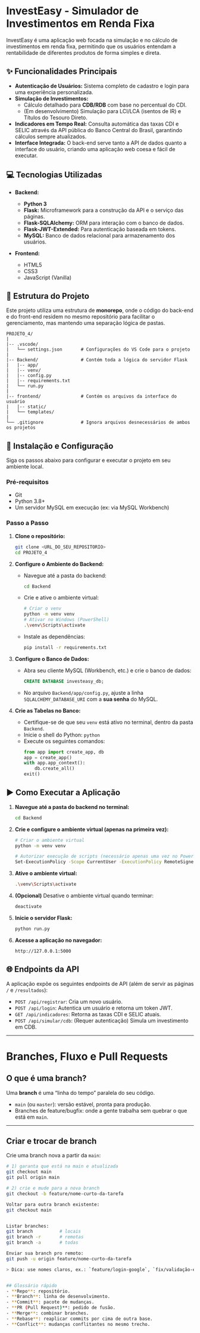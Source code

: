 # InvestEasy - Simulador de Investimentos em Renda Fixa

InvestEasy é uma aplicação web focada na simulação e no cálculo de investimentos em renda fixa, permitindo que os usuários entendam a rentabilidade de diferentes produtos de forma simples e direta.

## ✨ Funcionalidades Principais

* **Autenticação de Usuários:** Sistema completo de cadastro e login para uma experiência personalizada.
* **Simulação de Investimentos:**
    * Cálculo detalhado para **CDB/RDB** com base no percentual do CDI.
    * (Em desenvolvimento) Simulação para LCI/LCA (isentos de IR) e Títulos do Tesouro Direto.
* **Indicadores em Tempo Real:** Consulta automática das taxas CDI e SELIC através da API pública do Banco Central do Brasil, garantindo cálculos sempre atualizados.
* **Interface Integrada:** O back-end serve tanto a API de dados quanto a interface do usuário, criando uma aplicação web coesa e fácil de executar.

## 💻 Tecnologias Utilizadas

* **Backend:**
    * **Python 3**
    * **Flask:** Microframework para a construção da API e o serviço das páginas.
    * **Flask-SQLAlchemy:** ORM para interação com o banco de dados.
    * **Flask-JWT-Extended:** Para autenticação baseada em tokens.
    * **MySQL:** Banco de dados relacional para armazenamento dos usuários.

* **Frontend:**
    * HTML5
    * CSS3
    * JavaScript (Vanilla)

## 📂 Estrutura do Projeto

Este projeto utiliza uma estrutura de **monorepo**, onde o código do back-end e do front-end residem no mesmo repositório para facilitar o gerenciamento, mas mantendo uma separação lógica de pastas.

```
PROJETO_4/
|
|-- .vscode/
|   └── settings.json       # Configurações do VS Code para o projeto
|
|-- Backend/                # Contém toda a lógica do servidor Flask
|   |-- app/
|   |-- venv/
|   |-- config.py
|   |-- requirements.txt
|   └── run.py
|
|-- frontend/               # Contém os arquivos da interface do usuário
|   |-- static/
|   └── templates/
|
└── .gitignore              # Ignora arquivos desnecessários de ambos os projetos
```

## 🚀 Instalação e Configuração

Siga os passos abaixo para configurar e executar o projeto em seu ambiente local.

### Pré-requisitos

* Git
* Python 3.8+
* Um servidor MySQL em execução (ex: via MySQL Workbench)

### Passo a Passo

1.  **Clone o repositório:**
    ```bash
    git clone <URL_DO_SEU_REPOSITORIO>
    cd PROJETO_4
    ```

2.  **Configure o Ambiente do Backend:**
    * Navegue até a pasta do backend:
      ```bash
      cd Backend
      ```
    * Crie e ative o ambiente virtual:
      ```bash
      # Criar o venv
      python -m venv venv
      # Ativar no Windows (PowerShell)
      .\venv\Scripts\activate
      ```
    * Instale as dependências:
      ```bash
      pip install -r requirements.txt
      ```

3.  **Configure o Banco de Dados:**
    * Abra seu cliente MySQL (Workbench, etc.) e crie o banco de dados:
      ```sql
      CREATE DATABASE investeasy_db;
      ```
    * No arquivo `Backend/app/config.py`, ajuste a linha `SQLALCHEMY_DATABASE_URI` com a **sua senha** do MySQL.

4.  **Crie as Tabelas no Banco:**
    * Certifique-se de que seu `venv` está ativo no terminal, dentro da pasta `Backend`.
    * Inicie o shell do Python: `python`
    * Execute os seguintes comandos:
      ```python
      from app import create_app, db
      app = create_app()
      with app.app_context():
          db.create_all()
      exit()
      ```

## ▶️ Como Executar a Aplicação

1. **Navegue até a pasta do backend no terminal:**
    ```bash
    cd Backend
    ```

2. **Crie e configure o ambiente virtual (apenas na primeira vez):**
    ```bash
    # Criar o ambiente virtual
    python -m venv venv

    # Autorizar execução de scripts (necessário apenas uma vez no PowerShell)
    Set-ExecutionPolicy -Scope CurrentUser -ExecutionPolicy RemoteSigned
    ```

3. **Ative o ambiente virtual:**
    ```bash
    .\venv\Scripts\activate
    ```

4. **(Opcional)** Desative o ambiente virtual quando terminar:
    ```bash
    deactivate
    ```

5. **Inicie o servidor Flask:**
    ```bash
    python run.py
    ```

6. **Acesse a aplicação no navegador:**
    ```
    http://127.0.0.1:5000
    ```

## 🌐 Endpoints da API

A aplicação expõe os seguintes endpoints de API (além de servir as páginas `/` e `/resultados`):

* `POST /api/registrar`: Cria um novo usuário.
* `POST /api/login`: Autentica um usuário e retorna um token JWT.
* `GET /api/indicadores`: Retorna as taxas CDI e SELIC atuais.
* `POST /api/simular/cdb`: (Requer autenticação) Simula um investimento em CDB.

---

# Branches, Fluxo e Pull Requests

## O que é uma branch?
Uma **branch** é uma “linha do tempo” paralela do seu código.  
- `main` (ou `master`): versão estável, pronta para produção.  
- Branches de feature/bugfix: onde a gente trabalha sem quebrar o que está em `main`.
---

## Criar e trocar de branch

Crie uma branch nova a partir da `main`:

```bash
# 1) garanta que está na main e atualizada
git checkout main
git pull origin main

# 2) crie e mude para a nova branch
git checkout -b feature/nome-curto-da-tarefa

Voltar para outra branch existente:
git checkout main


Listar branches:
git branch          # locais
git branch -r       # remotas
git branch -a       # todas

Enviar sua branch pro remoto:
git push -u origin feature/nome-curto-da-tarefa

> Dica: use nomes claros, ex.: `feature/login-google`, `fix/validação-email`.


## Glossário rápido
- **Repo**: repositório.
- **Branch**: linha de desenvolvimento.
- **Commit**: pacote de mudanças.
- **PR (Pull Request)**: pedido de fusão.
- **Merge**: combinar branches.
- **Rebase**: reaplicar commits por cima de outra base.
- **Conflict**: mudanças conflitantes no mesmo trecho.
```
